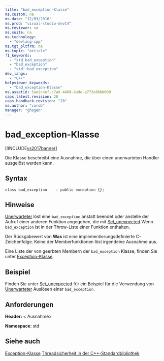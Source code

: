 ```yaml
---
title: "bad_exception-Klasse"
ms.custom: na
ms.date: "12/03/2016"
ms.prod: "visual-studio-dev14"
ms.reviewer: na
ms.suite: na
ms.technology: 
  - "devlang-cpp"
ms.tgt_pltfrm: na
ms.topic: "article"
f1_keywords: 
  - "std.bad_exception"
  - "bad_exception"
  - "std::bad_exception"
dev_langs: 
  - "C++"
helpviewer_keywords: 
  - "bad_exception-Klasse"
ms.assetid: 5ae2c4ef-c7ad-4469-8a9e-a773e86bb000
caps.latest.revision: 20
caps.handback.revision: "20"
ms.author: "corob"
manager: "ghogen"
---
```

# bad_exception-Klasse
[!INCLUDE[vs2017banner](../assembler/inline/includes/vs2017banner.md)]

Die Klasse beschreibt eine Ausnahme, die über einen unerwarteten Handler ausgelöst werden kann.  
  
## <a name="syntax"></a>Syntax  
  
```  
class bad_exception    : public exception {};  
```  
  
## <a name="remarks"></a>Hinweise  
 [Unerwarteter](../Topic/%3Cexception%3E%20functions.md#unexpected) löst eine `bad_exception` anstatt beendet oder anstelle der Aufruf einer anderen Funktion angegeben, die mit [Set_unexpected](../Topic/%3Cexception%3E%20functions.md#set_unexpected) Wenn `bad_exception` ist in der Throw-Liste einer Funktion enthalten.  
  
 Der Rückgabewert von **Was** ist eine implementierungsdefinierte C-Zeichenfolge. Keine der Memberfunktionen löst irgendeine Ausnahme aus.  
  
 Eine Liste der von geerbten Membern der `bad_exception` Klasse, finden Sie unter [Exception-Klasse](../standard-library/exception-class1.md).  
  
## <a name="example"></a>Beispiel  
 Finden Sie unter [Set_unexpected](../Topic/%3Cexception%3E%20functions.md#set_unexpected) für ein Beispiel für die Verwendung von [Unerwarteter](../Topic/%3Cexception%3E%20functions.md#unexpected) Auslösen einer `bad_exception`.  
  
## <a name="requirements"></a>Anforderungen  
 **Header:** \< Ausnahme>  
  
 **Namespace:** std  
  
## <a name="see-also"></a>Siehe auch  
[Exception-Klasse](../standard-library/exception-class1.md)
 [Threadsicherheit in der C++-Standardbibliothek](../standard-library/thread-safety-in-the-cpp-standard-library.md)

